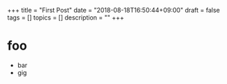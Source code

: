 +++
title = "First Post"
date = "2018-08-18T16:50:44+09:00"
draft = false
tags = []
topics = []
description = ""
+++

# foo

- bar
- gig